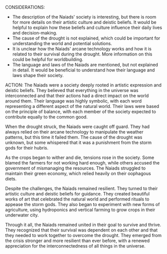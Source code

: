 CONSIDERATIONS:
- The description of the Naiads' society is interesting, but there is room for more details on their artistic culture and deistic beliefs. It would be helpful to explain how these beliefs and culture influence their daily lives and decision-making.
- The cause of the drought is not explained, which could be important for understanding the world and potential solutions.
- It is unclear how the Naiads' arcane technology works and how it is related to their survival during the drought. More information on this could be helpful for worldbuilding.
- The language and laws of the Naiads are mentioned, but not explained in detail. It would be beneficial to understand how their language and laws shape their society.

ACTION:
The Naiads were a society deeply rooted in artistic expression and deistic beliefs. They believed that everything in the universe was interconnected and that their actions had a direct impact on the world around them. Their language was highly symbolic, with each word representing a different aspect of the natural world. Their laws were based on the principle of balance, with each member of the society expected to contribute equally to the common good.

When the drought struck, the Naiads were caught off guard. They had always relied on their arcane technology to manipulate the weather patterns, but this time it failed them. The cause of the drought was unknown, but some whispered that it was a punishment from the storm gods for their hubris.

As the crops began to wither and die, tensions rose in the society. Some blamed the farmers for not working hard enough, while others accused the government of mismanaging the resources. The Naiads struggled to maintain their green economy, which relied heavily on their oophagous diets.

Despite the challenges, the Naiads remained resilient. They turned to their artistic culture and deistic beliefs for guidance. They created beautiful works of art that celebrated the natural world and performed rituals to appease the storm gods. They also began to experiment with new forms of agriculture, using hydroponics and vertical farming to grow crops in their underwater city.

Through it all, the Naiads remained united in their goal to survive and thrive. They recognized that their survival was dependent on each other and that they needed to work together to overcome the drought. They emerged from the crisis stronger and more resilient than ever before, with a renewed appreciation for the interconnectedness of all things in the universe.